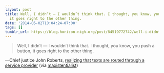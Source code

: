 ```yaml
---
layout: post
title: Well, I didn’t — I wouldn’t think that. I thought, you know, you push a button,
  it goes right to the other thing.
date: '2014-05-02T10:04:24-07:00'
tags: []
tumblr_url: https://blog.horizon-nigh.org/post/84519772742/well-i-didnt-i-wouldnt-think-that-i-thought
---
```

> Well, I didn’t — I wouldn’t think that. I thought, you know, you push a button, it goes right to the other thing.

—Chief justice&nbsp;John Roberts, [realizing that texts are routed through a service provider](http://nymag.com/daily/intelligencer/2014/04/supreme-court-confused-technology.html) (via [maxistentialist](http://blog.maxistentialism.com/))
